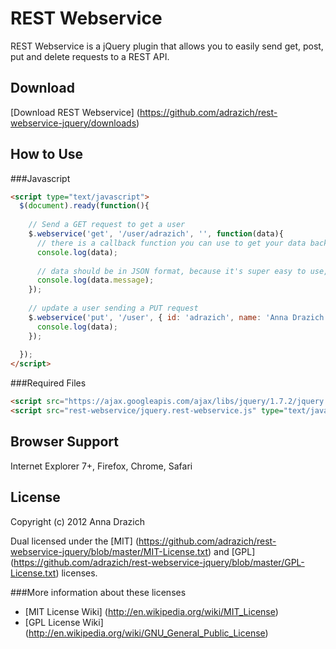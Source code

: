 REST Webservice
===

REST Webservice is a jQuery plugin that allows you to easily send get, post, put and delete requests to a REST API.

Download
---

[Download REST Webservice] (https://github.com/adrazich/rest-webservice-jquery/downloads)

How to Use
---

###Javascript
```html
<script type="text/javascript">
  $(document).ready(function(){
	
	// Send a GET request to get a user
    $.webservice('get', '/user/adrazich', '', function(data){
	  // there is a callback function you can use to get your data back
	  console.log(data);
	  
	  // data should be in JSON format, because it's super easy to use, like so...
	  console.log(data.message);
	});
  
	// update a user sending a PUT request
	$.webservice('put', '/user', { id: 'adrazich', name: 'Anna Drazich' }, function(data){
	  console.log(data);
	});
	
  });
</script>
```

###Required Files

```html
<script src="https://ajax.googleapis.com/ajax/libs/jquery/1.7.2/jquery.min.js" type="text/javascript"></script>
<script src="rest-webservice/jquery.rest-webservice.js" type="text/javascript"></script>
```

Browser Support
---
Internet Explorer 7+, Firefox, Chrome, Safari

License
---

Copyright (c) 2012 Anna Drazich

Dual licensed under the [MIT] (https://github.com/adrazich/rest-webservice-jquery/blob/master/MIT-License.txt) and [GPL] (https://github.com/adrazich/rest-webservice-jquery/blob/master/GPL-License.txt) licenses.

###More information about these licenses
  - [MIT License Wiki] (http://en.wikipedia.org/wiki/MIT_License) 
  - [GPL License Wiki] (http://en.wikipedia.org/wiki/GNU_General_Public_License)